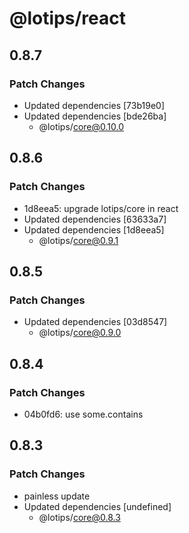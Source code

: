 # @lotips/react

## 0.8.7

### Patch Changes

- Updated dependencies [73b19e0]
- Updated dependencies [bde26ba]
  - @lotips/core@0.10.0

## 0.8.6

### Patch Changes

- 1d8eea5: upgrade lotips/core in react
- Updated dependencies [63633a7]
- Updated dependencies [1d8eea5]
  - @lotips/core@0.9.1

## 0.8.5

### Patch Changes

- Updated dependencies [03d8547]
  - @lotips/core@0.9.0

## 0.8.4

### Patch Changes

- 04b0fd6: use some.contains

## 0.8.3

### Patch Changes

- painless update
- Updated dependencies [undefined]
  - @lotips/core@0.8.3
